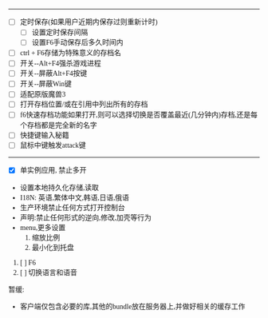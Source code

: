 <style>
    body {
        font-family: Consolas,微软雅黑;
    }
</style> 
---

* [ ] 定时保存(如果用户近期内保存过则重新计时)
	* [ ] 设置定时保存间隔
	* [ ] 设置F6手动保存后多久时间内
* [ ] ctrl + F6存储为特殊意义的存档名
* [ ] 开关--Alt+F4强杀游戏进程
* [ ] 开关--屏蔽Alt+F4按键
* [ ] 开关--屏蔽Win键
* [ ] 适配原版魔兽3
* [ ] 打开存档位置/或在引用中列出所有的存档
* [ ] f6快速存档功能如果打开,则可以选择切换是否覆盖最近(几分钟内)存档,还是每个存档都是完全新的名字
* [ ] 快捷键输入秘籍
* [ ] 鼠标中键触发attack键
---

* [x] 单实例应用, 禁止多开
* 设置本地持久化存储,读取
* I18N: 英语,繁体中文,韩语,日语,俄语
* 生产环境禁止任何方式打开控制台
* 声明:禁止任何形式的逆向,修改,加壳等行为
* menu,更多设置
	1. 缩放比例
	2. 最小化到托盘

1. [ ] F6
2. [ ] 
切换语言和语音

暂缓:

* 客户端仅包含必要的库,其他的bundle放在服务器上,并做好相关的缓存工作
